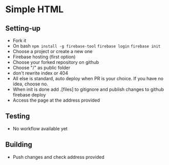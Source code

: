 # Simple HTML
## Setting-up
- Fork it
- On bash
`npm install -g firebase-tool`
`firebase login`
`firebase init`
- Choose a project or create a new one
- Firebase hosting (first option)
- Choose your forked repository on github
- Choose "/" as public folder
- don't rewrite index or 404
- All else is standard, auto deploy when PR is your choice. If you have no idea, choose no.
- When init is done add .[files] to gitignore and publish changes to github
      firebase deploy
- Access the page at the address provided
## Testing
- No workflow available yet
## Building
- Push changes and check address provided